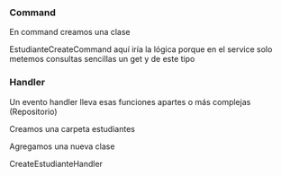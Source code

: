 ### Command
En command creamos una clase

EstudianteCreateCommand aquí iría la lógica porque en el service solo metemos consultas sencillas un get y de este tipo

### Handler

Un evento handler lleva esas funciones apartes o más complejas (Repositorio)

Creamos una carpeta estudiantes

Agregamos una nueva clase

CreateEstudianteHandler